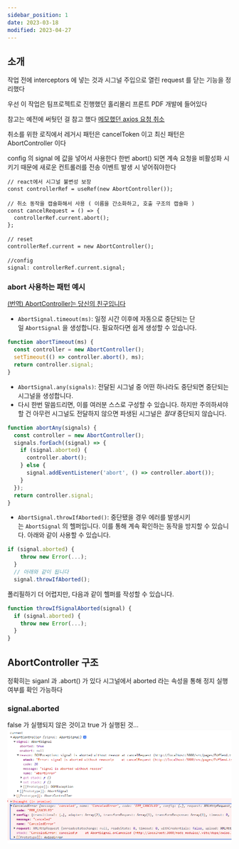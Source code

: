 ```yaml
---
sidebar_position: 1
date: 2023-03-18
modified: 2023-04-27
---
```


## 소개

작업 전에 interceptors 에 넣는 것과
시그널 주입으로 열린 request 를 닫는 기능을 정리했다

우선 이 작업은 팀프로젝트로 진행했던 홀리몰리 프론트 PDF 개발에 들어있다

참고는 예전에 써둿던 걸 참고 했다
[메모했던 axios 요청 취소](obsidian://open?vault=source&file=00-Project%2F03-R-%EB%B0%B1%EC%95%A4%EB%93%9C%20%ED%98%91%EC%97%85%2F02%20%ED%8C%A8%EC%8A%A4%ED%8A%B8%EC%BA%A0%ED%8D%BC%EC%8A%A4%20%EB%AF%B8%EB%8B%88%ED%94%84%EB%A1%9C%EC%A0%9D%ED%8A%B8%2F%EB%A1%9C%EA%B7%B8%EC%9D%B8%20%26%20%ED%9A%8C%EC%9B%90%EA%B0%80%EC%9E%85%2F%ED%8E%98%EC%9D%B4%EC%A7%80%20%EC%9D%B4%EB%8F%99%20%EB%A1%9C%EC%A7%81%2FQ-axios%20%EC%9A%94%EC%B2%AD%20%EC%B7%A8%EC%86%8C%EC%97%90%20%EB%8C%80%ED%95%B4)

취소를 위한 로직에서 레거시 패턴은 cancelToken 이고
최신 패턴은 AbortController 이다

config 의 signal 에 값을 넣어서 사용한다
한번 abort() 되면 계속 요청을 비활성화 시키기 때문에 새로운 컨트롤러를 전송 이벤트 발생 시 넣어줘야한다

```tsx
// react에서 시그널 불변성 보장
const controllerRef = useRef(new AbortController());

// 취소 동작을 캡슐화해서 사용 ( 이름을 간소화하고, 호출 구조의 캡슐화 )
const cancelRequest = () => {
  controllerRef.current.abort();
};

// reset
controllerRef.current = new AbortController();

//config
signal: controllerRef.current.signal;
```

### abort 사용하는 패턴 예시

[(번역) AbortController는 당신의 친구입니다](https://velog.io/@sehyunny/abort-controller-is-your-friend)

- `AbortSignal.timeout(ms)`: 일정 시간 이후에 자동으로 중단되는 단일 `AbortSignal` 을 생성합니다. 필요하다면 쉽게 생성할 수 있습니다.

```js
function abortTimeout(ms) {
  const controller = new AbortController();
  setTimeout(() => controller.abort(), ms);
  return controller.signal;
}
```

- `AbortSignal.any(signals)`: 전달된 시그널 중 어떤 하나라도 중단되면 중단되는 시그널을 생성합니다.
- 다시 한번 말씀드리면, 이를 여러분 스스로 구성할 수 있습니다. 하지만 주의하셔야 할 건 아무런 시그널도 전달하지 않으면 파생된 시그널은 *절대* 중단되지 않습니다.

```js
function abortAny(signals) {
  const controller = new AbortController();
  signals.forEach((signal) => {
    if (signal.aborted) {
      controller.abort();
    } else {
      signal.addEventListener('abort', () => controller.abort());
    }
  });
  return controller.signal;
}
```

- `AbortSignal.throwIfAborted()`: 중단됐을 경우 에러를 발생시키는 `AbortSignal` 의 헬퍼입니다. 이를 통해 계속 확인하는 동작을 방지할 수 있습니다. 아래와 같이 사용할 수 있습니다.

```js
if (signal.aborted) {
    throw new Error(...);
  }
  // 아래와 같이 됩니다
  signal.throwIfAborted();
```

폴리필하기 더 어렵지만, 다음과 같이 헬퍼를 작성할 수 있습니다.

```js
function throwIfSignalAborted(signal) {
  if (signal.aborted) {
    throw new Error(...);
  }
}
```

## AbortController 구조

정확히는 siganl 과 .abort() 가 있다
시그널에서 aborted 라는 속성을 통해 정지 실행여부를 확인 가능하다

### signal.aborted

false 가 실행되지 않은 것이고 true 가 실행된 것...
![](file/01-axios-request-controll.png)
